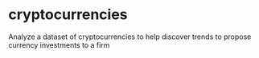 # cryptocurrencies
Analyze a dataset of cryptocurrencies to help discover trends to propose currency investments to a firm
